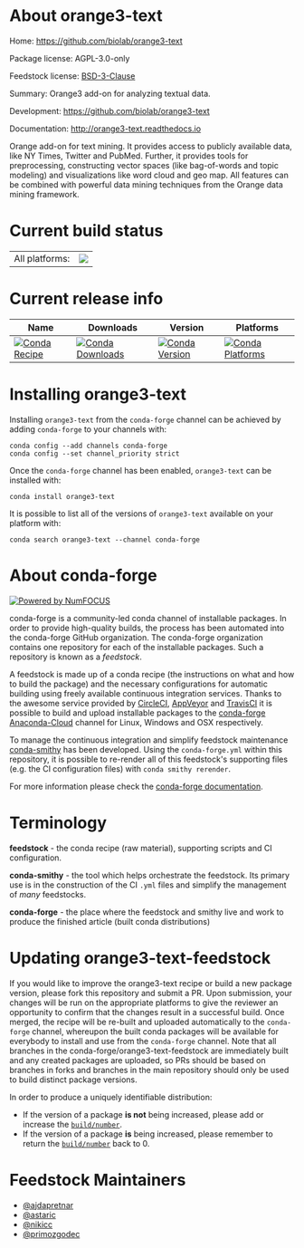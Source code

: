 About orange3-text
==================

Home: https://github.com/biolab/orange3-text

Package license: AGPL-3.0-only

Feedstock license: [BSD-3-Clause](https://github.com/conda-forge/orange3-text-feedstock/blob/master/LICENSE.txt)

Summary: Orange3 add-on for analyzing textual data.

Development: https://github.com/biolab/orange3-text

Documentation: http://orange3-text.readthedocs.io

Orange add-on for text mining. It provides access to publicly available
data, like NY Times, Twitter and PubMed. Further, it provides tools for
preprocessing, constructing vector spaces (like bag-of-words and topic
modeling) and visualizations like word cloud and geo map. All features
can be combined with powerful data mining techniques from the Orange
data mining framework.


Current build status
====================


<table><tr><td>All platforms:</td>
    <td>
      <a href="https://dev.azure.com/conda-forge/feedstock-builds/_build/latest?definitionId=3153&branchName=master">
        <img src="https://dev.azure.com/conda-forge/feedstock-builds/_apis/build/status/orange3-text-feedstock?branchName=master">
      </a>
    </td>
  </tr>
</table>

Current release info
====================

| Name | Downloads | Version | Platforms |
| --- | --- | --- | --- |
| [![Conda Recipe](https://img.shields.io/badge/recipe-orange3--text-green.svg)](https://anaconda.org/conda-forge/orange3-text) | [![Conda Downloads](https://img.shields.io/conda/dn/conda-forge/orange3-text.svg)](https://anaconda.org/conda-forge/orange3-text) | [![Conda Version](https://img.shields.io/conda/vn/conda-forge/orange3-text.svg)](https://anaconda.org/conda-forge/orange3-text) | [![Conda Platforms](https://img.shields.io/conda/pn/conda-forge/orange3-text.svg)](https://anaconda.org/conda-forge/orange3-text) |

Installing orange3-text
=======================

Installing `orange3-text` from the `conda-forge` channel can be achieved by adding `conda-forge` to your channels with:

```
conda config --add channels conda-forge
conda config --set channel_priority strict
```

Once the `conda-forge` channel has been enabled, `orange3-text` can be installed with:

```
conda install orange3-text
```

It is possible to list all of the versions of `orange3-text` available on your platform with:

```
conda search orange3-text --channel conda-forge
```


About conda-forge
=================

[![Powered by NumFOCUS](https://img.shields.io/badge/powered%20by-NumFOCUS-orange.svg?style=flat&colorA=E1523D&colorB=007D8A)](http://numfocus.org)

conda-forge is a community-led conda channel of installable packages.
In order to provide high-quality builds, the process has been automated into the
conda-forge GitHub organization. The conda-forge organization contains one repository
for each of the installable packages. Such a repository is known as a *feedstock*.

A feedstock is made up of a conda recipe (the instructions on what and how to build
the package) and the necessary configurations for automatic building using freely
available continuous integration services. Thanks to the awesome service provided by
[CircleCI](https://circleci.com/), [AppVeyor](https://www.appveyor.com/)
and [TravisCI](https://travis-ci.com/) it is possible to build and upload installable
packages to the [conda-forge](https://anaconda.org/conda-forge)
[Anaconda-Cloud](https://anaconda.org/) channel for Linux, Windows and OSX respectively.

To manage the continuous integration and simplify feedstock maintenance
[conda-smithy](https://github.com/conda-forge/conda-smithy) has been developed.
Using the ``conda-forge.yml`` within this repository, it is possible to re-render all of
this feedstock's supporting files (e.g. the CI configuration files) with ``conda smithy rerender``.

For more information please check the [conda-forge documentation](https://conda-forge.org/docs/).

Terminology
===========

**feedstock** - the conda recipe (raw material), supporting scripts and CI configuration.

**conda-smithy** - the tool which helps orchestrate the feedstock.
                   Its primary use is in the construction of the CI ``.yml`` files
                   and simplify the management of *many* feedstocks.

**conda-forge** - the place where the feedstock and smithy live and work to
                  produce the finished article (built conda distributions)


Updating orange3-text-feedstock
===============================

If you would like to improve the orange3-text recipe or build a new
package version, please fork this repository and submit a PR. Upon submission,
your changes will be run on the appropriate platforms to give the reviewer an
opportunity to confirm that the changes result in a successful build. Once
merged, the recipe will be re-built and uploaded automatically to the
`conda-forge` channel, whereupon the built conda packages will be available for
everybody to install and use from the `conda-forge` channel.
Note that all branches in the conda-forge/orange3-text-feedstock are
immediately built and any created packages are uploaded, so PRs should be based
on branches in forks and branches in the main repository should only be used to
build distinct package versions.

In order to produce a uniquely identifiable distribution:
 * If the version of a package **is not** being increased, please add or increase
   the [``build/number``](https://docs.conda.io/projects/conda-build/en/latest/resources/define-metadata.html#build-number-and-string).
 * If the version of a package **is** being increased, please remember to return
   the [``build/number``](https://docs.conda.io/projects/conda-build/en/latest/resources/define-metadata.html#build-number-and-string)
   back to 0.

Feedstock Maintainers
=====================

* [@ajdapretnar](https://github.com/ajdapretnar/)
* [@astaric](https://github.com/astaric/)
* [@nikicc](https://github.com/nikicc/)
* [@primozgodec](https://github.com/primozgodec/)

